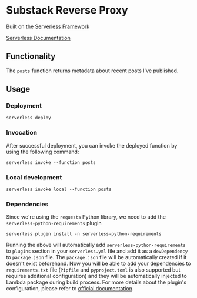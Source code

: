 # Substack Reverse Proxy

Built on the [Serverless Framework](https://www.serverless.com)

[Serverless Documentation](https://www.serverless.com/framework/docs/providers/aws/events/)

## Functionality
The `posts` function returns metadata about recent posts I've published.

## Usage

### Deployment

```
serverless deploy
```

### Invocation

After successful deployment, you can invoke the deployed function by using the following command:

```
serverless invoke --function posts
```

### Local development

```
serverless invoke local --function posts
```

### Dependencies

Since we're using the `requests` Python library, we need to add the `serverless-python-requirements` plugin

```
serverless plugin install -n serverless-python-requirements
```

Running the above will automatically add `serverless-python-requirements` to `plugins` section in your `serverless.yml` file and add it as a `devDependency` to `package.json` file. The `package.json` file will be automatically created if it doesn't exist beforehand. Now you will be able to add your dependencies to `requirements.txt` file (`Pipfile` and `pyproject.toml` is also supported but requires additional configuration) and they will be automatically injected to Lambda package during build process. For more details about the plugin's configuration, please refer to [official documentation](https://github.com/UnitedIncome/serverless-python-requirements).
